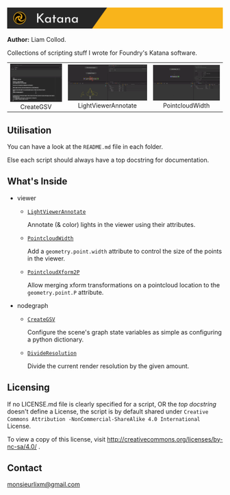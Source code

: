 ![header](./img/header.jpg)

**Author:** Liam Collod.

Collections of scripting stuff I wrote for Foundry's Katana software.


| | | |
|:-------------------------:|:-------------------------:|:-------------------------:|
|<img width="800" alt="Create GSV scipt" src="./src/nodegraph/CreateGSV/demo.gif">  CreateGSV |  <img width="800" alt="LightViewerAnnotate script" src="./src/viewer/LightViewerAnnotate/demo.gif"> LightViewerAnnotate |<img width="800" alt="PointcloudWidth" src="./src/viewer/PointcloudWidth/demo.gif">  PointcloudWidth  |


## Utilisation

You can have a look at the  `README.md` file in each folder.

Else each script should always have a top docstring for documentation.



## What's Inside

- viewer
  
  - [`LightViewerAnnotate`](./src/viewer/LightViewerAnnotate) 
  
    Annotate (& color) lights in the viewer using their attributes.
  
  - [`PointcloudWidth`](./src/viewer/PointcloudWidth)
  
      Add a `geometry.point.width` attribute to control the size of the points in the viewer.
  
  - [`PointcloudXform2P`](./src/viewer/PointcloudXform2P)
  
      Allow merging xform transformations on a pointcloud location to the `geometry.point.P` attribute.
  
- nodegraph

  - [`CreateGSV`](./src/nodegraph/CreateGSV)

      Configure the scene's graph state variables as simple as configuring a python dictionary.

  - [`DivideResolution`](./src/nodegraph/DivideResolution)

      Divide the current render resolution by the given amount.



## Licensing

If no LICENSE.md file is clearly specified for a script, OR the _top docstring_ 
doesn't define a License,
 the script is by default shared under `Creative Commons Attribution
 -NonCommercial-ShareAlike 4.0 International` License.

To view a copy of this license, visit http://creativecommons.org/licenses/by-nc-sa/4.0/ .



## Contact

monsieurlixm@gmail.com


